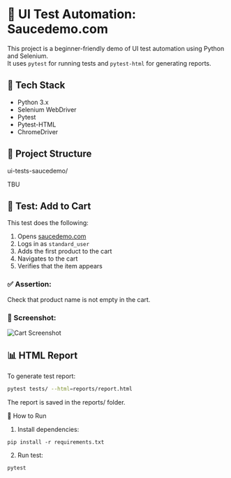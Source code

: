 # 🧪 UI Test Automation: Saucedemo.com

This project is a beginner-friendly demo of UI test automation using Python and Selenium.  
It uses `pytest` for running tests and `pytest-html` for generating reports.

## 🔧 Tech Stack

- Python 3.x
- Selenium WebDriver
- Pytest
- Pytest-HTML
- ChromeDriver

## 📁 Project Structure

ui-tests-saucedemo/ 

TBU


## 🧪 Test: Add to Cart

This test does the following:

1. Opens [saucedemo.com](https://www.saucedemo.com)
2. Logs in as `standard_user`
3. Adds the first product to the cart
4. Navigates to the cart
5. Verifies that the item appears

### ✅ Assertion:

Check that product name is not empty in the cart.

### 📸 Screenshot:

![Cart Screenshot](screenshots/cart_page.png)

## 📊 HTML Report

To generate test report:

```bash
pytest tests/ --html=reports/report.html
```

The report is saved in the reports/ folder.

🚀 How to Run
1. Install dependencies:
```
pip install -r requirements.txt
```

2. Run test:
```aiignore
pytest
```
